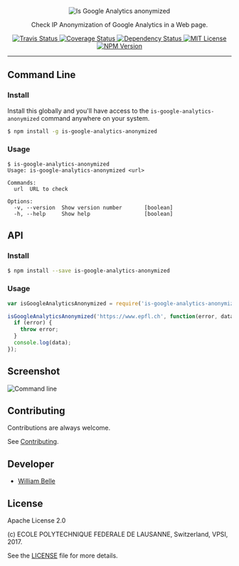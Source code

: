 <p align="center">
  <img alt="Is Google Analytics anonymized" src="https://raw.githubusercontent.com/epfl-devrun/is-google-analytics-anonymized/master/docs/readme/readme-logo.png">
</p>

<p align="center">
  Check IP Anonymization of Google Analytics in a Web page.
</p>

<p align="center">
  <a href="https://travis-ci.org/epfl-devrun/is-google-analytics-anonymized">
    <img alt="Travis Status" src="https://travis-ci.org/epfl-devrun/is-google-analytics-anonymized.svg?branch=master">
  </a>
  <a href="https://coveralls.io/github/epfl-devrun/is-google-analytics-anonymized?branch=master">
    <img alt="Coverage Status" src="https://coveralls.io/repos/github/epfl-devrun/is-google-analytics-anonymized/badge.svg?branch=master"/>
  </a>
  <a href='https://gemnasium.com/github.com/epfl-devrun/is-google-analytics-anonymized'>
    <img alt="Dependency Status" src="https://gemnasium.com/badges/github.com/epfl-devrun/is-google-analytics-anonymized.svg" />
  </a>
  <a href="https://raw.githubusercontent.com/epfl-devrun/is-google-analytics-anonymized/master/LICENSE">
    <img alt="MIT License" src="https://img.shields.io/badge/license-Apache%202.0-blue.svg">
  </a>
  <a href='https://www.npmjs.com/package/is-google-analytics-anonymized'>
    <img alt="NPM Version" src="https://img.shields.io/npm/v/is-google-analytics-anonymized.svg" />
  </a>
</p>

---

Command Line
------------

### Install

Install this globally and you'll have access to the
`is-google-analytics-anonymized` command anywhere on your system.

```bash
$ npm install -g is-google-analytics-anonymized
```

### Usage

```
$ is-google-analytics-anonymized
Usage: is-google-analytics-anonymized <url>

Commands:
  url  URL to check

Options:
  -v, --version  Show version number       [boolean]
  -h, --help     Show help                 [boolean]
```

API
---

### Install

```bash
$ npm install --save is-google-analytics-anonymized
```

### Usage

```javascript
var isGoogleAnalyticsAnonymized = require('is-google-analytics-anonymized');

isGoogleAnalyticsAnonymized('https://www.epfl.ch', function(error, data) {
  if (error) {
    throw error;
  }
  console.log(data);
});
```

Screenshot
----------

![Command line](https://raw.githubusercontent.com/epfl-devrun/is-google-analytics-anonymized/master/docs/readme/screenshot.png)

Contributing
------------

Contributions are always welcome.

See [Contributing](CONTRIBUTING.md).

Developer
---------

  * [William Belle](https://github.com/williambelle)

License
-------

Apache License 2.0

(c) ECOLE POLYTECHNIQUE FEDERALE DE LAUSANNE, Switzerland, VPSI, 2017.

See the [LICENSE](LICENSE) file for more details.
